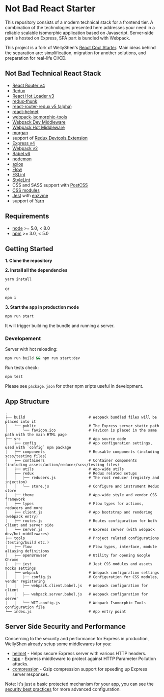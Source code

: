 # Not Bad React Starter

This repository consists of a modern technical stack for a frontend tier. A combination of the technologies presented here addresses your need in a reliable scalable isomorphic application based on Javascript. Server-side part is hosted on Express, SPA part is bundled with Webpack.

This project is a fork of WellyShen's [React Cool Starter](https://github.com/wellyshen/react-cool-starter). Main ideas behind the separation are: simplification, migration for another solutions, and preparation for real-life CI/CD.

## Not Bad Technical React Stack

* [React Router v4](https://reacttraining.com/react-router/)
* [Redux](https://github.com/reactjs/redux)
* [React Hot Loader v3](https://github.com/gaearon/react-hot-loader)
* [redux-thunk](https://github.com/gaearon/redux-thunk)
* [react-router-redux v5 (alpha)](https://github.com/reactjs/react-router-redux)
* [react-helmet](https://github.com/nfl/react-helmet)
* [webpack-isomorphic-tools](https://github.com/halt-hammerzeit/webpack-isomorphic-tools)
* [Webpack Dev Middleware](https://github.com/webpack/webpack-dev-middleware)
* [Webpack Hot Middleware](https://github.com/glenjamin/webpack-hot-middleware)
* [morgan](https://github.com/expressjs/morgan)
* support of [Redux Devtools Extension](https://github.com/zalmoxisus/redux-devtools-extension)
* [Express v4](https://expressjs.com/)
* [Webpack v2](https://webpack.js.org/)
* [Babel v6](https://babeljs.io/)
* [nodemon](https://nodemon.io/)
* [axios](https://github.com/mzabriskie/axios)
* [Flow](https://flowtype.org/)
* [ESLint](http://eslint.org/)
* [StyleLint](http://stylelint.io/)
* CSS and SASS support with [PostCSS](https://github.com/postcss/postcss-loader)
* [CSS modules](https://github.com/css-Modules/css-Modules)
* [Jest](https://facebook.github.io/jest/) with [enzyme](https://github.com/airbnb/enzyme)
* support of [Yarn](https://yarnpkg.com/lang/en/)

## Requirements

* [node](https://nodejs.org/en/) >= 5.0, < 8.0
* [npm](https://www.npmjs.com/) >= 3.0, < 5.0

## Getting Started

**1. Clone the repository**

**2. Install all the dependencies**

```bash
yarn install
```
or
```bash
npm i
```

**3. Start the app in production mode**

```bash
npm run start
```
It will trigger building the bundle and running a server.

### Developement
Server with hot reloading:
```bash
npm run build && npm run start:dev
```

Run tests check:
```bash
npm test
```

Please see `package.json` for other npm sripts useful in development.

## App Structure

```
.
├── build                             # Webpack bundled files will be placed into it
│   └── public                        # The Express server static path
│       └── favicon.ico               # Favicon is placed in the same path with the main HTML page
├── src                               # App source code
│   ├── config                        # App configuration settings, used with `config` npm package
│   ├── components                    # Reusable components (including scss/testing files)
│   ├── containers                    # Container components (including assets/action/reducer/scss/testing files)
│   ├── utils                         # App-wide utils
│   ├── redux                         # Redux related setups
│   │   ├── reducers.js               # The root reducer (registry and injection)
│   │   └── store.js                  # Configure and instrument Redux store
│   ├── theme                         # App-wide style and vendor CSS framework
│   ├── types                         # Flow types for actions, reducers and more
│   ├── client.js                     # App bootstrap and rendering (webpack entry)
│   ├── routes.js                     # Routes configuration for both client and server side
│   └── server.js                     # Express server (with webpack dev/hot middlewares)
├── tools                             # Project related configurations (testing/build etc.)
│   ├── flow                          # Flow types, interface, module aliasing definitions
│   ├── openBrowser                   # Utility for opening Google Chrome
│   ├── jest                          # Jest CSS modules and assets mocks settings
│   ├── webpack                       # Webpack configuration settings
│   │   ├── config.js                 # Configuration for CSS modules, vendor registering
│   │   ├── webpack.client.babel.js   # Webpack configuration for client
│   │   ├── webpack.server.babel.js   # Webpack configuration for server
│   │   └── WIT.config.js             # Webpack Isomorphic Tools configuration file
└── index.js                          # App entry point
```


## Server Side Security and Performance

Concerning to the security and performance for Express in production, WellyShen already setup some middlewares for you:

* [helmet](https://github.com/helmetjs/helmet) - Helps secure Express server with various HTTP headers.
* [hpp](https://github.com/analog-nico/hpp) - Express middleware to protect against HTTP Parameter Pollution attacks.
* [compression](https://github.com/expressjs/compression) - Gzip compression support for speeding up Express server responses.

Note: It's just a basic protected mechanism for your app, you can see the [security best practices](https://expressjs.com/en/advanced/best-practice-security.html) for more advanced configuration.
